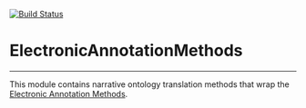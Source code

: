 [![Build Status](https://travis-ci.org/fangfang/ElectronicAnnotationMethods.svg?branch=master)](https://travis-ci.org/fangfang/ElectronicAnnotationMethods)

# ElectronicAnnotationMethods
---

This module contains narrative ontology translation methods that wrap the [Electronic Annotation Methods](http://www.ebi.ac.uk/GOA/ElectronicAnnotationMethods).
